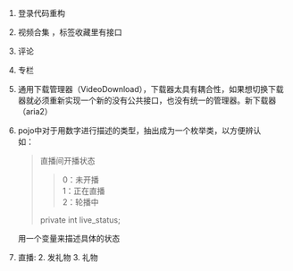 1. 登录代码重构
2. 视频合集 ，标签收藏里有接口
3. 评论
4. 专栏
5. 通用下载管理器（VideoDownload），下载器太具有耦合性，如果想切换下载器就必须重新实现一个新的没有公共接口，也没有统一的管理器。新下载器（aria2）
6. pojo中对于用数字进行描述的类型，抽出成为一个枚举类，以方便辨认  
   如：
   >
   > 直播间开播状态
   > > 0：未开播  
   > > 1：正在直播  
   > > 2：轮播中
   >
   > private int live_status;

   用一个变量来描述具体的状态
7. 直播:
    2. 发礼物
    3. 礼物
